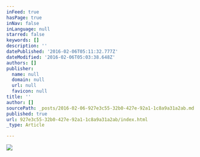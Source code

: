 ```yaml
---
inFeed: true
hasPage: true
inNav: false
inLanguage: null
starred: false
keywords: []
description: ''
datePublished: '2016-02-06T05:11:32.777Z'
dateModified: '2016-02-06T05:03:38.648Z'
authors: []
publisher:
  name: null
  domain: null
  url: null
  favicon: null
title: ''
author: []
sourcePath: _posts/2016-02-06-927e3c55-32b0-427e-92a1-1c8a9a31a2ab.md
published: true
url: 927e3c55-32b0-427e-92a1-1c8a9a31a2ab/index.html
_type: Article

---
```

![](https://the-grid-user-content.s3-us-west-2.amazonaws.com/a50f7636-0197-47a4-9957-9a48d7b00ad0.png)